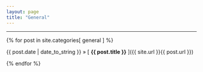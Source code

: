```yaml
---
layout: page
title: "General"
---
```


-----

{% for post in site.categories[ general ] %}

{{ post.date | date_to_string }} » [ **{{ post.title }}** ]({{ site.url }}{{ post.url }}) 

{% endfor %}

<!-- During winters I train for cross-country and in summers I’m on the track for 400m and 800m. Consistent training over several years with Harrow Athletics Club has given me the opportunity to represent them at the 2018 National Cross-Country Championships and the 2018 Harrow Half Marathon. I have now extended my training to cycling and swimming in preparation for forthcoming triathlons.

<h1>Races:</h1> -->